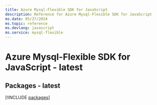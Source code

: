 ```yaml
---
title: Azure Mysql-Flexible SDK for JavaScript
description: Reference for Azure Mysql-Flexible SDK for JavaScript
ms.date: 05/27/2024
ms.topic: reference
ms.devlang: javascript
ms.service: mysql-flexible
---
```

# Azure Mysql-Flexible SDK for JavaScript - latest
## Packages - latest
[!INCLUDE [packages](mysql-flexible-index.md)]